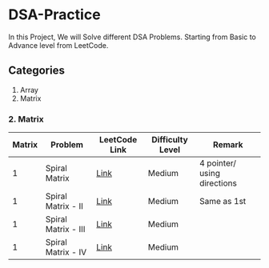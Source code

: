 # DSA-Practice
In this Project, We will Solve different DSA Problems. Starting from Basic to Advance level from LeetCode.

## Categories
1. Array
2. Matrix

### 2. Matrix

| Matrix | Problem                                          | LeetCode Link                                                                           | Difficulty Level | Remark |
| -----  | ------------------------------------------------ | --------------------------------------------------------------------------------------- | ---------------- | -------- |
| 1      | Spiral Matrix                                    | [Link](https://leetcode.com/problems/spiral-matrix/description/)                        | Medium           |  4 pointer/ using directions |
| 1      | Spiral Matrix - II                               | [Link](https://leetcode.com/problems/spiral-matrix-ii/description/)                     | Medium           |Same as 1st|
| 1      | Spiral Matrix - III                              | [Link](https://leetcode.com/problems/spiral-matrix-iii/description/)                    | Medium           |          |
| 1      | Spiral Matrix - IV                               | [Link](https://leetcode.com/problems/spiral-matrix-iv/description/)                     | Medium           |          |
